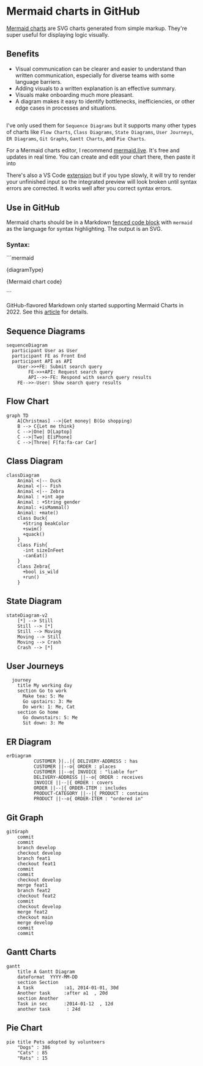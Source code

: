 # Mermaid charts in GitHub

[Mermaid charts](https://mermaid-js.github.io/mermaid/) are SVG charts generated from simple markup. They're super useful for displaying logic visually.

## Benefits

- Visual communication can be clearer and easier to understand than written communication, especially for diverse teams with some language barriers.
- Adding visuals to a written explanation is an effective summary.
- Visuals make onboarding much more pleasant.
- A diagram makes it easy to identify bottlenecks, inefficiencies, or other edge cases in processes and situations.

##

I've only used them for `Sequence Diagrams` but it supports many other types of charts like `Flow Charts`, `Class Diagrams`, `State Diagrams`, `User Journeys`, `ER Diagrams`, `Git Graphs`, `Gantt Charts`, and `Pie Charts`.

For a Mermaid charts editor, I recommend [mermaid.live](https://mermaid.live/). It's free and updates in real time. You can create and edit your chart there, then paste it into

There's also a VS Code [extension](https://marketplace.visualstudio.com/items?itemName=bierner.markdown-mermaid) but if you type slowly, it will try to render your unfinished input so the integrated preview will look broken until syntax errors are corrected. It works well after you correct syntax errors.

## Use in GitHub

Mermaid charts should be in a Markdown [fenced code block](https://www.markdownguide.org/extended-syntax/#fenced-code-blocks) with `mermaid` as the language for syntax highlighting. The output is an SVG.

### Syntax:

\`\`\`mermaid

{diagramType}

{Mermaid chart code}

\`\`\`

GitHub-flavored Markdown only started supporting Mermaid Charts in 2022. See this [article](https://github.blog/2022-02-14-include-diagrams-markdown-files-mermaid/) for details.

## Sequence Diagrams

```mermaid
sequenceDiagram
  participant User as User
  participant FE as Front End
  participant API as API
    User->>+FE: Submit search query
        FE->>+API: Request search query
        API-->>-FE: Respond with search query results
    FE-->>-User: Show search query results
```

## Flow Chart

```mermaid
graph TD
    A[Christmas] -->|Get money| B(Go shopping)
    B --> C{Let me think}
    C -->|One| D[Laptop]
    C -->|Two| E[iPhone]
    C -->|Three| F[fa:fa-car Car]
```

## Class Diagram

```mermaid
classDiagram
    Animal <|-- Duck
    Animal <|-- Fish
    Animal <|-- Zebra
    Animal : +int age
    Animal : +String gender
    Animal: +isMammal()
    Animal: +mate()
    class Duck{
      +String beakColor
      +swim()
      +quack()
    }
    class Fish{
      -int sizeInFeet
      -canEat()
    }
    class Zebra{
      +bool is_wild
      +run()
    }
```

## State Diagram

```mermaid
stateDiagram-v2
    [*] --> Still
    Still --> [*]
    Still --> Moving
    Moving --> Still
    Moving --> Crash
    Crash --> [*]

```

## User Journeys

```mermaid
  journey
    title My working day
    section Go to work
      Make tea: 5: Me
      Go upstairs: 3: Me
      Do work: 1: Me, Cat
    section Go home
      Go downstairs: 5: Me
      Sit down: 3: Me

```

## ER Diagram

```mermaid
erDiagram
          CUSTOMER }|..|{ DELIVERY-ADDRESS : has
          CUSTOMER ||--o{ ORDER : places
          CUSTOMER ||--o{ INVOICE : "liable for"
          DELIVERY-ADDRESS ||--o{ ORDER : receives
          INVOICE ||--|{ ORDER : covers
          ORDER ||--|{ ORDER-ITEM : includes
          PRODUCT-CATEGORY ||--|{ PRODUCT : contains
          PRODUCT ||--o{ ORDER-ITEM : "ordered in"

```

## Git Graph

```mermaid
gitGraph
    commit
    commit
    branch develop
    checkout develop
    branch feat1
    checkout feat1
    commit
    commit
    checkout develop
    merge feat1
    branch feat2
    checkout feat2
    commit
    checkout develop
    merge feat2
    checkout main
    merge develop
    commit
    commit
```

## Gantt Charts

```mermaid
gantt
    title A Gantt Diagram
    dateFormat  YYYY-MM-DD
    section Section
    A task           :a1, 2014-01-01, 30d
    Another task     :after a1  , 20d
    section Another
    Task in sec      :2014-01-12  , 12d
    another task      : 24d

```

## Pie Chart

```mermaid
pie title Pets adopted by volunteers
    "Dogs" : 386
    "Cats" : 85
    "Rats" : 15

```
